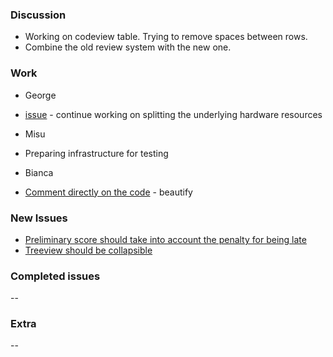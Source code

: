 ### Discussion ###
* Working on codeview table. Trying to remove spaces between rows.
* Combine the old review system with the new one.

### Work ###
* George
 * [issue](https://github.com/vmck/acs-interface/issues/179) - continue working on splitting the underlying hardware resources

* Misu
 * Preparing infrastructure for testing

* Bianca
 * [Comment directly on the code](https://github.com/vmck/acs-interface/issues/165) - beautify


### New Issues ###
* [Preliminary score should take into account the penalty for being late](https://github.com/vmck/acs-interface/issues/257)
* [Treeview should be collapsible](https://github.com/vmck/acs-interface/issues/258)

### Completed issues ###
--

### Extra ###
--
